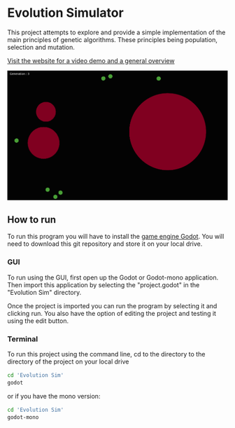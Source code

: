 # Evolution Simulator

This project attempts to explore and provide a simple implementation of
the main principles of genetic algorithms. These principles being
population, selection and mutation.

[Visit the website for a video demo and a general overview](link)

<img src="./docs/screenshot.png">

## How to run

To run this program you will have to install the [game engine Godot](https://godotengine.org/download/). You will need to download this git repository and store it on your local drive.

### GUI

To run using the GUI, first open up the Godot or Godot-mono application. Then import this application by selecting the "project.godot" in the "Evolution Sim" directory.

Once the project is imported you can run the program by selecting it and clicking run. You also have the option of editing the project and testing it using the edit button.

### Terminal

To run this project using the command line, cd to the directory to the directory of the project on your local drive

```sh
cd 'Evolution Sim'
godot
```

or if you have the mono version:

```sh
cd 'Evolution Sim'
godot-mono
```
